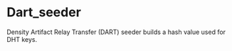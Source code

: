 Dart_seeder
===========

Density Artifact Relay Transfer (DART) seeder builds a hash value used for DHT keys.
